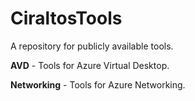 # CiraltosTools
A repository for publicly available tools.

**AVD** - Tools for Azure Virtual Desktop.

**Networking** - Tools for Azure Networking.
